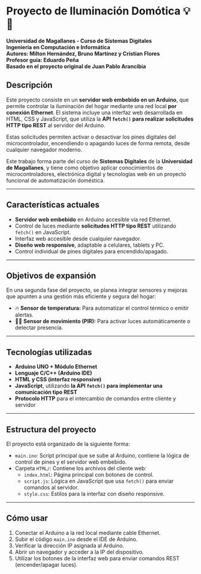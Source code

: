 # Proyecto de Iluminación Domótica 💡🤖

**Universidad de Magallanes - Curso de Sistemas Digitales**  
**Ingeniería en Computación e Informática**  
**Autores: Milton Hernández, Bruno Martínez y Cristian Flores**  
**Profesor guía: Eduardo Peña**  
**Basado en el proyecto original de Juan Pablo Arancibia**

## Descripción

Este proyecto consiste en un **servidor web embebido en un Arduino**, que permite controlar la iluminación del hogar mediante una red local **por conexión Ethernet**. El sistema incluye una interfaz web desarrollada en HTML, CSS y JavaScript, que utiliza la **API `fetch()` para realizar solicitudes HTTP tipo REST** al servidor del Arduino.

Estas solicitudes permiten activar o desactivar los pines digitales del microcontrolador, encendiendo o apagando luces de forma remota, desde cualquier navegador moderno.

Este trabajo forma parte del curso de **Sistemas Digitales** de la **Universidad de Magallanes**, y tiene como objetivo aplicar conocimientos de microcontroladores, electrónica digital y tecnologías web en un proyecto funcional de automatización doméstica.

---

## Características actuales

- **Servidor web embebido** en Arduino accesible vía red Ethernet.
- Control de luces mediante **solicitudes HTTP tipo REST** utilizando `fetch()` en JavaScript.
- Interfaz web accesible desde cualquier navegador.
- **Diseño web responsive**, adaptable a celulares, tablets y PC.
- Control individual de pines digitales para encendido/apagado.

---

## Objetivos de expansión

En una segunda fase del proyecto, se planea integrar sensores y mejoras que apunten a una gestión más eficiente y segura del hogar:

- 🔥 **Sensor de temperatura:** Para automatizar el control térmico o emitir alertas.
- 🕵️‍♂️ **Sensor de movimiento (PIR):** Para activar luces automáticamente o detectar presencia.

---

## Tecnologías utilizadas

- **Arduino UNO + Módulo Ethernet**
- **Lenguaje C/C++ (Arduino IDE)**
- **HTML y CSS (interfaz responsive)**
- **JavaScript**, utilizando **la API `fetch()` para implementar una comunicación tipo REST**
- **Protocolo HTTP** para el intercambio de comandos entre cliente y servidor

---

## Estructura del proyecto

El proyecto está organizado de la siguiente forma:

- `main.ino`: Script principal que se sube al Arduino, contiene la lógica de control de pines y el servidor web embebido.
- Carpeta `HTML/`: Contiene los archivos del cliente web:
  - `index.html`: Página principal con botones de control.
  - `script.js`: Lógica en JavaScript que usa `fetch()` para enviar comandos al servidor.
  - `style.css`: Estilos para la interfaz con diseño responsive.

---

## Cómo usar

1. Conectar el Arduino a la red local mediante cable Ethernet.
2. Subir el código `main.ino` desde el IDE de Arduino.
3. Verificar la dirección IP asignada al Arduino.
4. Abrir un navegador y acceder a la IP del dispositivo.
5. Utilizar los botones de la interfaz web para enviar comandos REST (encender/apagar luces).
